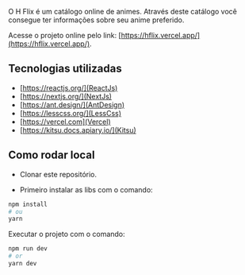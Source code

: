 O H Flix é um catálogo online de animes. Através deste catálogo você consegue ter informações sobre seu anime preferido.

Acesse o projeto online pelo link: [https://hflix.vercel.app/](https://hflix.vercel.app/).

## Tecnologias utilizadas

- [https://reactjs.org/](ReactJs)
- [https://nextjs.org/](NextJs)
- [https://ant.design/](AntDesign)
- [https://lesscss.org/](LessCss)
- [https://vercel.com](Vercel)
- [https://kitsu.docs.apiary.io/](Kitsu)

## Como rodar local

- Clonar este repositório.

- Primeiro instalar as libs com o comando:

```bash
npm install
# ou
yarn
```

Executar o projeto com o comando:

```bash
npm run dev
# or
yarn dev
```
